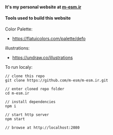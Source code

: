 #### It's my personal website at [m-esm.ir](https://m-esm.ir)




#### Tools used to build this website
Color Palette:
* https://flatuicolors.com/palette/defo


illustrations:
* https://undraw.co/illustrations
 


To run localy:
```
// clone this repo
git clone https://github.com/m-esm/m-esm.ir.git

// enter cloned repo folder
cd m-esm.ir

// install dependencies
npm i

// start http server
npm start

// browse at http://localhost:2080

```
